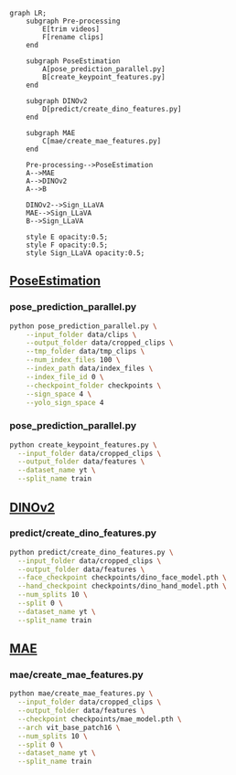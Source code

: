 


```mermaid
graph LR;   
    subgraph Pre-processing
        E[trim videos]
        F[rename clips]
    end
    
    subgraph PoseEstimation
        A[pose_prediction_parallel.py]
        B[create_keypoint_features.py]
    end
    
    subgraph DINOv2
        D[predict/create_dino_features.py]
    end
    
    subgraph MAE
        C[mae/create_mae_features.py]
    end
    
    Pre-processing-->PoseEstimation
    A-->MAE
    A-->DINOv2
    A-->B
    
    DINOv2-->Sign_LLaVA
    MAE-->Sign_LLaVA
    B-->Sign_LLaVA
    
    style E opacity:0.5;
    style F opacity:0.5;
    style Sign_LLaVA opacity:0.5;
```


## [PoseEstimation](https://github.com/JSALT2024/PoseEstimation)
### pose_prediction_parallel.py
```bash
python pose_prediction_parallel.py \
    --input_folder data/clips \
    --output_folder data/cropped_clips \
    --tmp_folder data/tmp_clips \
    --num_index_files 100 \
    --index_path data/index_files \
    --index_file_id 0 \
    --checkpoint_folder checkpoints \
    --sign_space 4 \
    --yolo_sign_space 4
```

### pose_prediction_parallel.py
```bash
python create_keypoint_features.py \
  --input_folder data/cropped_clips \
  --output_folder data/features \
  --dataset_name yt \
  --split_name train 
```


## [DINOv2](https://github.com/JSALT2024/DINOv2)
### predict/create_dino_features.py
```bash
python predict/create_dino_features.py \
  --input_folder data/cropped_clips \
  --output_folder data/features \
  --face_checkpoint checkpoints/dino_face_model.pth \
  --hand_checkpoint checkpoints/dino_hand_model.pth \
  --num_splits 10 \
  --split 0 \
  --dataset_name yt \
  --split_name train 
```


## [MAE](https://github.com/JSALT2024/MAE)
### mae/create_mae_features.py
```bash
python mae/create_mae_features.py \
  --input_folder data/cropped_clips \
  --output_folder data/features \
  --checkpoint checkpoints/mae_model.pth \
  --arch vit_base_patch16 \
  --num_splits 10 \
  --split 0 \
  --dataset_name yt \
  --split_name train
```